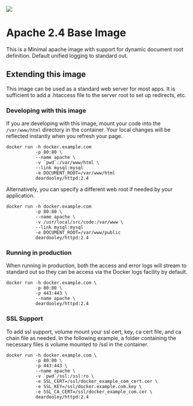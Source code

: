 [![](https://badge.imagelayers.io/deardooley/httpd:2.4.svg)](https://imagelayers.io/?images=deardooley/httpd:2.4 'Get your own badge on imagelayers.io')

# Apache 2.4 Base Image

This is a Minimal apache image with support for dynamic document root definition. Default unified logging to standard out.

## Extending this image

This image can be used as a standard web server for most apps. It is sufficient to add a .htaccess file to
the server root to set up redirects, etc.

### Developing with this image

If you are developing with this image, mount your code into the `/var/www/html` directory in the container. Your local changes will be reflected instantly when you refresh your page.

```
docker run -h docker.example.com
           -p 80:80 \
           --name apache \
           -v `pwd`:/var/www/html \
           --link mysql:mysql
           -e DOCUMENT_ROOT=/var/www/html
           deardooley/httpd:2.4
```

Alternatively, you can specify a different web root if needed by your application.
```
docker run -h docker.example.com
           -p 80:80 \
           --name apache \
           -v /usr/local/src/code:/var/www \
           --link mysql:mysql
           -e DOCUMENT_ROOT=/var/www/public
           deardooley/httpd:2.4
```

### Running in production

When running in production, both the access and error logs will stream to standard out so they can be access via the Docker logs facility by default.

```
docker run -h docker.example.com \
           -p 80:80 \
           -p 443:443 \
           --name apache \
           deardooley/httpd:2.4
```

### SSL Support

To add ssl support, volume mount your ssl cert, key, ca cert file, and ca chain file as needed. In the following example, a folder containing the necessary files is volume mounted to /ssl in the container.

```
docker run -h docker.example.com \
           -p 80:80 \
           -p 443:443 \
           --name apache \
           -v `pwd`/ssl:/ssl:ro \
           -e SSL_CERT=/ssl/docker_example_com_cert.cer \
           -e SSL_KEY=/ssl/docker.example.com.key \
           -e SSL_CA_CERT=/ssl/docker_example_com.cer \
           deardooley/httpd:2.4
```
